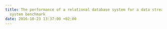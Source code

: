 ```yaml
---
title: The performance of a relational database system for a data stream management
  system benchmark
date: 2016-10-23 13:37:00 +02:00
---
```


